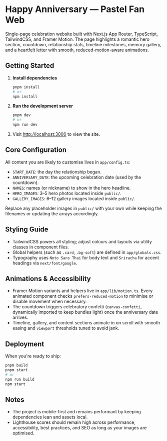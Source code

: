 # Happy Anniversary — Pastel Fan Web

Single-page celebration website built with Next.js App Router, TypeScript, TailwindCSS, and Framer Motion. The page highlights a romantic hero section, countdown, relationship stats, timeline milestones, memory gallery, and a heartfelt letter with smooth, reduced-motion-aware animations.

## Getting Started

1. **Install dependencies**
   ```bash
   pnpm install
   # or
   npm install
   ```
2. **Run the development server**
   ```bash
   pnpm dev
   # or
   npm run dev
   ```
3. Visit [http://localhost:3000](http://localhost:3000) to view the site.

## Core Configuration

All content you are likely to customise lives in `app/config.ts`:

- `START_DATE`: the day the relationship began.
- `ANNIVERSARY_DATE`: the upcoming celebration date (used by the countdown).
- `NAMES`: names (or nickname) to show in the hero headline.
- `HERO_IMAGES`: 3–5 hero photos located inside `public/`.
- `GALLERY_IMAGES`: 6–12 gallery images located inside `public/`.

Replace any placeholder images in `public/` with your own while keeping the filenames or updating the arrays accordingly.

## Styling Guide

- TailwindCSS powers all styling; adjust colours and layouts via utility classes in component files.
- Global helpers (such as `.card`, `.bg-soft`) are defined in `app/globals.css`.
- Typography uses `Noto Sans Thai` for body text and `Sriracha` for accent headings via `next/font/google`.

## Animations & Accessibility

- Framer Motion variants and helpers live in `app/lib/motion.ts`. Every animated component checks `prefers-reduced-motion` to minimise or disable movement when necessary.
- The countdown triggers celebratory confetti (`canvas-confetti`, dynamically imported to keep bundles light) once the anniversary date arrives.
- Timeline, gallery, and content sections animate in on scroll with smooth easing and `viewport` thresholds tuned to avoid jank.

## Deployment

When you're ready to ship:

```bash
pnpm build
pnpm start
# or
npm run build
npm start
```

## Notes

- The project is mobile-first and remains performant by keeping dependencies lean and assets local.
- Lighthouse scores should remain high across performance, accessibility, best practices, and SEO as long as your images are optimised.
